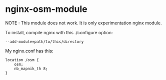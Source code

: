 nginx-osm-module
================

NOTE : This module does not work. It is only experimentation nginx module.

To install, compile nginx with this ./configure option:

    --add-module=path/to/this/directory

My nginx.conf has this:

    location /osm {
        osm;
        nb_mapnik_th 8;
    }
